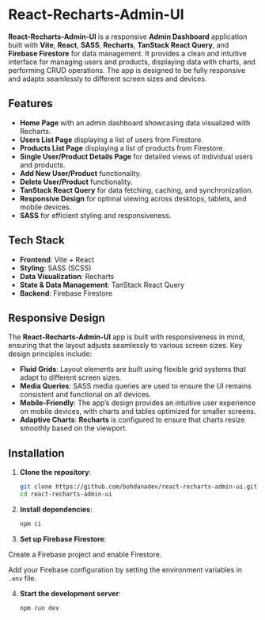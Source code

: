 # React-Recharts-Admin-UI

**React-Recharts-Admin-UI** is a responsive **Admin Dashboard** application built with **Vite**, **React**, **SASS**, **Recharts**, **TanStack React Query**, and **Firebase Firestore** for data management. It provides a clean and intuitive interface for managing users and products, displaying data with charts, and performing CRUD operations. The app is designed to be fully responsive and adapts seamlessly to different screen sizes and devices.

## Features

- **Home Page** with an admin dashboard showcasing data visualized with Recharts.
- **Users List Page** displaying a list of users from Firestore.
- **Products List Page** displaying a list of products from Firestore.
- **Single User/Product Details Page** for detailed views of individual users and products.
- **Add New User/Product** functionality.
- **Delete User/Product** functionality.
- **TanStack React Query** for data fetching, caching, and synchronization.
- **Responsive Design** for optimal viewing across desktops, tablets, and mobile devices.
- **SASS** for efficient styling and responsiveness.

## Tech Stack

- **Frontend**: Vite + React
- **Styling**: SASS (SCSS)
- **Data Visualization**: Recharts
- **State & Data Management**: TanStack React Query
- **Backend**: Firebase Firestore

## Responsive Design

The **React-Recharts-Admin-UI** app is built with responsiveness in mind, ensuring that the layout adjusts seamlessly to various screen sizes. Key design principles include:

- **Fluid Grids**: Layout elements are built using flexible grid systems that adapt to different screen sizes.
- **Media Queries**: SASS media queries are used to ensure the UI remains consistent and functional on all devices.
- **Mobile-Friendly**: The app’s design provides an intuitive user experience on mobile devices, with charts and tables optimized for smaller screens.
- **Adaptive Charts**: **Recharts** is configured to ensure that charts resize smoothly based on the viewport.

## Installation

1. **Clone the repository**:

   ```bash
   git clone https://github.com/bohdanadev/react-recharts-admin-ui.git
   cd react-recharts-admin-ui
   ```

2. **Install dependencies**:

   ```bash
   npm ci
   ```

3. **Set up Firebase Firestore**:

Create a Firebase project and enable Firestore.

Add your Firebase configuration by setting the environment variables in `.env` file.

4. **Start the development server**:

   ```bash
   npm run dev
   ```
